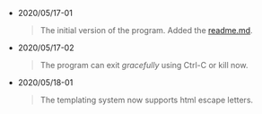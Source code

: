 + 2020/05/17-01
    >The initial version of the program.
    Added the [readme.md](README.md).
+ 2020/05/17-02
    >The program can exit *gracefully* using Ctrl-C or kill now.
+ 2020/05/18-01
    >The templating system now supports html escape letters.